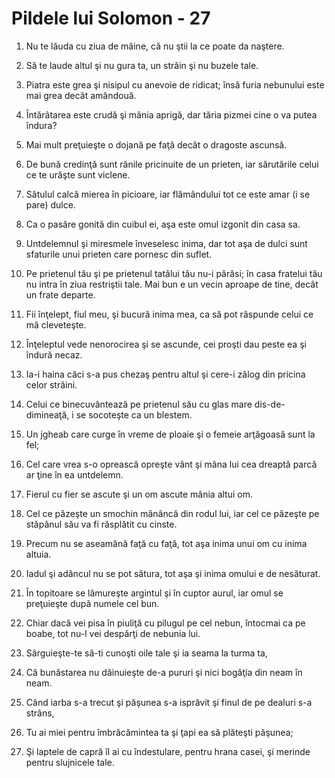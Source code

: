# Pildele lui Solomon - 27

1. Nu te lăuda cu ziua de mâine, că nu ştii la ce poate da naştere. 

2. Să te laude altul şi nu gura ta, un străin şi nu buzele tale. 

3. Piatra este grea şi nisipul cu anevoie de ridicat; însă furia nebunului este mai grea decât amândouă. 

4. Întărâtarea este crudă şi mânia aprigă, dar tăria pizmei cine o va putea îndura? 

5. Mai mult preţuieşte o dojană pe faţă decât o dragoste ascunsă. 

6. De bună credinţă sunt rănile pricinuite de un prieten, iar sărutările celui ce te urăşte sunt viclene. 

7. Sătulul calcă mierea în picioare, iar flămândului tot ce este amar (i se pare) dulce. 

8. Ca o pasăre gonită din cuibul ei, aşa este omul izgonit din casa sa. 

9. Untdelemnul şi miresmele înveselesc inima, dar tot aşa de dulci sunt sfaturile unui prieten care pornesc din suflet. 

10. Pe prietenul tău şi pe prietenul tatălui tău nu-i părăsi; în casa fratelui tău nu intra în ziua restriştii tale. Mai bun e un vecin aproape de tine, decât un frate departe. 

11. Fii înţelept, fiul meu, şi bucură inima mea, ca să pot răspunde celui ce mă cleveteşte. 

12. Înţeleptul vede nenorocirea şi se ascunde, cei proşti dau peste ea şi îndură necaz. 

13. Ia-i haina căci s-a pus chezaş pentru altul şi cere-i zălog din pricina celor străini. 

14. Celui ce binecuvântează pe prietenul său cu glas mare dis-de-dimineaţă, i se socoteşte ca un blestem. 

15. Un jgheab care curge în vreme de ploaie şi o femeie arţăgoasă sunt la fel; 

16. Cel care vrea s-o oprească opreşte vânt şi mâna lui cea dreaptă parcă ar ţine în ea untdelemn. 

17. Fierul cu fier se ascute şi un om ascute mânia altui om. 

18. Cel ce păzeşte un smochin mănâncă din rodul lui, iar cel ce păzeşte pe stăpânul său va fi răsplătit cu cinste. 

19. Precum nu se aseamănă faţă cu faţă, tot aşa inima unui om cu inima altuia. 

20. Iadul şi adâncul nu se pot sătura, tot aşa şi inima omului e de nesăturat. 

21. În topitoare se lămureşte argintul şi în cuptor aurul, iar omul se preţuieşte după numele cel bun. 

22. Chiar dacă vei pisa în piuliţă cu pilugul pe cel nebun, întocmai ca pe boabe, tot nu-l vei despărţi de nebunia lui. 

23. Sârguieşte-te să-ti cunoşti oile tale şi ia seama la turma ta, 

24. Că bunăstarea nu dăinuieşte de-a pururi şi nici bogăţia din neam în neam. 

25. Când iarba s-a trecut şi păşunea s-a isprăvit şi finul de pe dealuri s-a strâns, 

26. Tu ai miei pentru îmbrăcămintea ta şi ţapi ea să plăteşti păşunea; 

27. Şi laptele de capră îl ai cu îndestulare, pentru hrana casei, şi merinde pentru slujnicele tale. 

